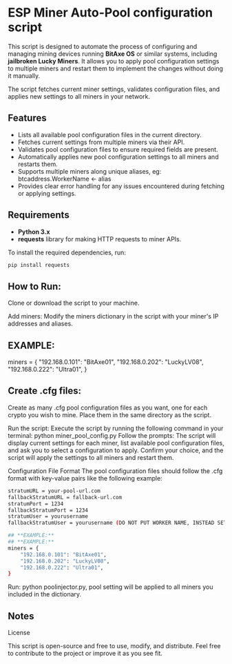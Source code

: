 # **ESP Miner Auto-Pool configuration script**

This script is designed to automate the process of configuring and managing mining devices running **BitAxe OS** or similar systems, including **jailbroken Lucky Miners**. It allows you to apply pool configuration settings to multiple miners and restart them to implement the changes without doing it manually. 

The script fetches current miner settings, validates configuration files, and applies new settings to all miners in your network.

## **Features**

- Lists all available pool configuration files in the current directory.
- Fetches current settings from multiple miners via their API.
- Validates pool configuration files to ensure required fields are present.
- Automatically applies new pool configuration settings to all miners and restarts them.
- Supports multiple miners along unique aliases, eg: btcaddress.WorkerName <- alias
- Provides clear error handling for any issues encountered during fetching or applying settings.

## **Requirements**

- **Python 3.x**
- **requests** library for making HTTP requests to miner APIs.

To install the required dependencies, run:

```bash
pip install requests
```
## **How to Run:**
Clone or download the script to your machine.

Add miners: Modify the miners dictionary in the script with your miner's IP addresses and aliases.
## **EXAMPLE:**
miners = {
    "192.168.0.101": "BitAxe01",
    "192.168.0.202": "LuckyLV08",
    "192.168.0.222": "Ultra01",
}

## **Create .cfg files:**

Create as many .cfg pool configuration files as you want, one for each crypto you wish to mine. Place them in the same directory as the script.

Run the script: Execute the script by running the following command in your terminal:
python miner_pool_config.py
Follow the prompts: The script will display current settings for each miner, list available pool configuration files, and ask you to select a configuration to apply. Confirm your choice, and the script will apply the settings to all miners and restart them.

Configuration File Format
The pool configuration files should follow the .cfg format with key-value pairs like the following example:

```bash
stratumURL = your-pool-url.com
fallbackStratumURL = fallback-url.com
stratumPort = 1234
fallbackStratumPort = 1234
stratumUser = yourusername
fallbackStratumUser = yourusername (DO NOT PUT WORKER NAME, INSTEAD SET IT IN THE SCRIPT)

## **EXAMPLE:**
## **EXAMPLE:**
miners = {
    "192.168.0.101": "BitAxe01",
    "192.168.0.202": "LuckyLV08",
    "192.168.0.222": "Ultra01",
}
```
Run: python poolinjector.py, pool setting will be applied to all miners you included in the dictionary. 

## **Notes**

License

This script is open-source and free to use, modify, and distribute. Feel free to contribute to the project or improve it as you see fit.
